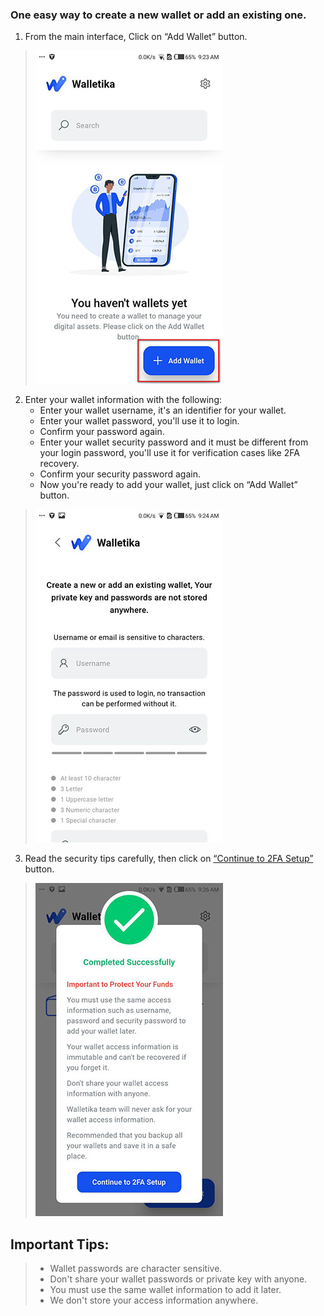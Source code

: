 ### One easy way to create a new wallet or add an existing one.

1. From the main interface, Click on “Add Wallet” button.
> ![](https://raw.githubusercontent.com/Walletika/walletika-web-fetch/main/docs/how-to-create-wallet/images/1.jpg)

2. Enter your wallet information with the following:
    - Enter your wallet username, it's an identifier for your wallet.
    - Enter your wallet password, you'll use it to login.
    - Confirm your password again.
    - Enter your wallet security password and it must be different from your login password, you'll use it for verification cases like 2FA recovery.
    - Confirm your security password again.
    - Now you're ready to add your wallet, just click on “Add Wallet” button.

> ![](https://raw.githubusercontent.com/Walletika/walletika-web-fetch/main/docs/how-to-create-wallet/images/2.jpg)

3. Read the security tips carefully, then click on [“Continue to 2FA Setup”](https://walletika.github.io/#/documents/guide/how-to-setup-2fa) button.
> ![](https://raw.githubusercontent.com/Walletika/walletika-web-fetch/main/docs/how-to-create-wallet/images/3.jpg)

## Important Tips:
> - Wallet passwords are character sensitive.
> - Don't share your wallet passwords or private key with anyone.
> - You must use the same wallet information to add it later.
> - We don't store your access information anywhere.